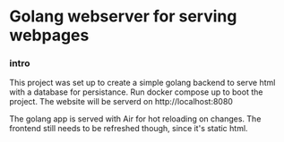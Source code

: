 # Golang webserver for serving webpages

### intro
This project was set up to create a simple golang backend to serve html with a database for persistance. 
Run docker compose up to boot the project. 
The website will be serverd on http://localhost:8080

The golang app is served with Air for hot reloading on changes. 
The frontend still needs to be refreshed though, since it's static html. 
